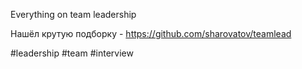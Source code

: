 Everything on team leadership

Нашёл крутую подборку - https://github.com/sharovatov/teamlead

#leadership #team #interview 